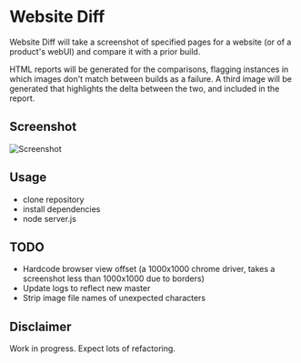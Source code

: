 # Website Diff

Website Diff will take a screenshot of specified pages for a website (or of a product's webUI) and compare it with a prior build.

HTML reports will be generated for the comparisons, flagging instances in which images don't match between builds as a failure. A third image will be generated that highlights the delta between the two, and included in the report.


## Screenshot

![Screenshot](http://at1as.github.io/github_repo_assets/webpage_diff.jpg)


## Usage

* clone repository
* install dependencies
* node server.js


## TODO

* Hardcode browser view offset (a 1000x1000 chrome driver, takes a screenshot less than 1000x1000 due to borders)
* Update logs to reflect new master
* Strip image file names of unexpected characters


## Disclaimer

Work in progress. Expect lots of refactoring.
